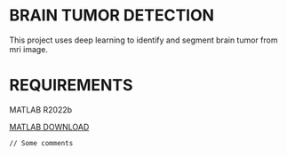 # BRAIN TUMOR DETECTION 

This project uses deep learning to identify and segment brain tumor from mri image.

# REQUIREMENTS

MATLAB R2022b

[MATLAB DOWNLOAD](https://www.mathworks.com/downloads/)

    // Some comments
    
